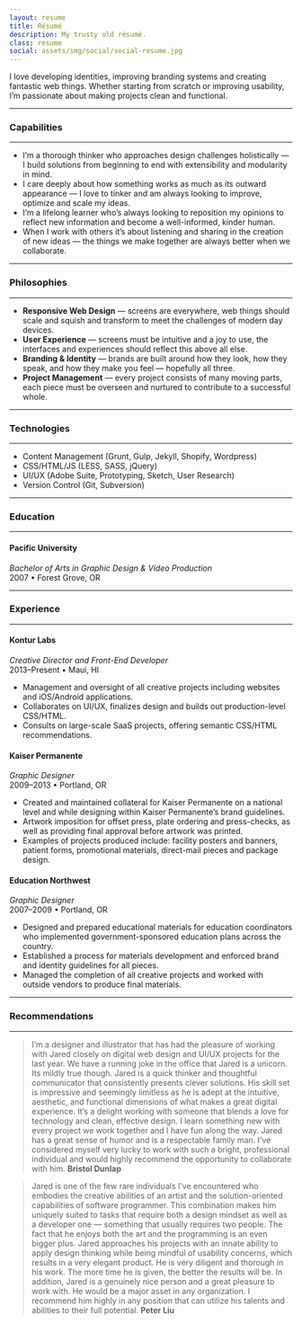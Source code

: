 ```yaml
---
layout: resume
title: Résumé
description: My trusty old résumé.
class: resume
social: assets/img/social/social-resume.jpg
---
```


I love developing identities, improving branding systems and creating fantastic web things. Whether starting from scratch or improving usability, I’m passionate about making projects clean and functional.

***

### Capabilities

***

- I’m a thorough thinker who approaches design challenges holistically — I build solutions from beginning to end with extensibility and modularity in mind.
- I care deeply about how something works as much as its outward appearance — I love to tinker and am always looking to improve, optimize and scale my ideas.
- I’m a lifelong learner who’s always looking to reposition my opinions to reflect new information and become a well-informed, kinder human.
- When I work with others it’s about listening and sharing in the creation of new ideas — the things we make together are always better when we collaborate.

***

### Philosophies

***

- **Responsive Web Design** — screens are everywhere, web things should scale and squish and transform to meet the challenges of modern day devices.
- **User Experience** — screens must be intuitive and a joy to use, the interfaces and experiences should reflect this above all else.
- **Branding & Identity** — brands are built around how they look, how they speak, and how they make you feel — hopefully all three.
- **Project Management** — every project consists of many moving parts, each piece must be overseen and nurtured to contribute to a successful whole.

***

### Technologies

***

- Content Management (Grunt, Gulp, Jekyll, Shopify, Wordpress)
- CSS/HTML/JS (LESS, SASS, jQuery)
- UI/UX (Adobe Suite, Prototyping, Sketch, User Research)
- Version Control (Git, Subversion)

***

### Education

***

#### Pacific University
*Bachelor of Arts in Graphic Design & Video Production*  
2007 • Forest Grove, OR

***

### Experience

***

#### Kontur Labs
*Creative Director and Front-End Developer*  
2013–Present • Maui, HI

- Management and oversight of all creative projects including websites and iOS/Android applications.
- Collaborates on UI/UX, finalizes design and builds out production-level CSS/HTML.
- Consults on large-scale SaaS projects, offering semantic CSS/HTML recommendations.

#### Kaiser Permanente
*Graphic Designer*  
2009–2013 • Portland, OR

- Created and maintained collateral for Kaiser Permanente on a national level and while designing within Kaiser Permanente’s brand guidelines.
- Artwork imposition for offset press, plate ordering and press-checks, as well as providing final approval before artwork was printed.
- Examples of projects produced include: facility posters and banners, patient forms, promotional materials, direct-mail pieces and package design.

#### Education Northwest
*Graphic Designer*  
2007–2009 • Portland, OR

- Designed and prepared educational materials for education coordinators who implemented government-sponsored education plans across the country.
- Established a process for materials development and enforced brand and identity guidelines for all pieces.
- Managed the completion of all creative projects and worked with outside vendors to produce final materials.


***

### Recommendations

***

> I’m a designer and illustrator that has had the pleasure of working with Jared closely on digital web design and UI/UX projects for the last year. We have a running joke in the office that Jared is a unicorn. Its mildly true though. Jared is a quick thinker and thoughtful communicator that consistently presents clever solutions. His skill set is impressive and seemingly limitless as he is adept at the intuitive, aesthetic, and functional dimensions of what makes a great digital experience. It’s a delight working with someone that blends a love for technology and clean, effective design. I learn something new with every project we work together and I have fun along the way. Jared has a great sense of humor and is a respectable family man. I’ve considered myself very lucky to work with such a bright, professional individual and would highly recommend the opportunity to collaborate with him. **Bristol Dunlap**

> Jared is one of the few rare individuals I’ve encountered who embodies the creative abilities of an artist and the solution-oriented capabilities of software programmer. This combination makes him uniquely suited to tasks that require both a design mindset as well as a developer one — something that usually requires two people. The fact that he enjoys both the art and the programming is an even bigger plus. Jared approaches his projects with an innate ability to apply design thinking while being mindful of usability concerns, which results in a very elegant product. He is very diligent and thorough in his work. The more time he is given, the better the results will be. In addition, Jared is a genuinely nice person and a great pleasure to work with. He would be a major asset in any organization. I recommend him highly in any position that can utilize his talents and abilities to their full potential. **Peter Liu**